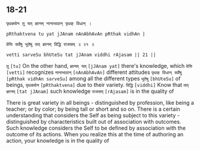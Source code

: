 ## 18-21


```shloka-sa
पृथक्त्वेन तु यत् ज्ञानम् नानाभावान् पृथक् विधान् ।
```
```shloka-sa-hk
pRthaktvena tu yat jJAnam nAnAbhAvAn pRthak vidhAn |
```
```shloka-sa
वेत्ति सर्वेषु भूतेषु तत् ज्ञानम् विद्धि राजसम् ॥ २१ ॥
```
```shloka-sa-hk
vetti sarveSu bhUteSu tat jJAnam viddhi rAjasam || 21 ||
```

`तु` `[tu]` On the other hand, `ज्ञानम् यत्` `[jJAnam yat]` there's knowledge, which `वेत्ति` `[vetti]` recognizes `नानाभावान्` `[nAnAbhAvAn]` different attitudes `पृथक् विधान् सर्वेषु` `[pRthak vidhAn sarveSu]` among all the different types `भूतेषु` `[bhUteSu]` of beings, `पृथक्त्वेन` `[pRthaktvena]` due to their variety. `विद्धि` `[viddhi]` Know that `तत् ज्ञानम्` `[tat jJAnam]` such knowledge `राजसम्` `[rAjasam]` is in the quality of

There is great variety in all beings - distinguished by profession, like being a teacher; or by color; by being tall or short and so on. There is a certain understanding that considers the Self as being subject to this variety - distinguished by characteristics built out of association with outcomes. 
Such knowledge considers the Self to be defined by association with the outcome of its actions. When you realize this at the time of authoring an action, your knowledge is in the quality of 


